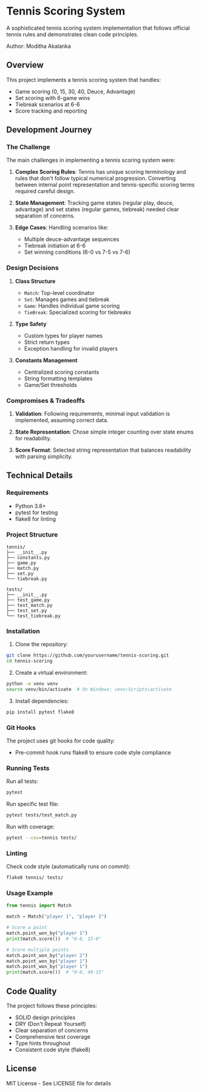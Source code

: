# Tennis Scoring System

A sophisticated tennis scoring system implementation that follows official tennis rules and demonstrates clean code principles.

Author: Moditha Akalanka

## Overview

This project implements a tennis scoring system that handles:
- Game scoring (0, 15, 30, 40, Deuce, Advantage)
- Set scoring with 6-game wins
- Tiebreak scenarios at 6-6
- Score tracking and reporting

## Development Journey

### The Challenge

The main challenges in implementing a tennis scoring system were:

1. **Complex Scoring Rules**: Tennis has unique scoring terminology and rules that don't follow typical numerical progression. Converting between internal point representation and tennis-specific scoring terms required careful design.

2. **State Management**: Tracking game states (regular play, deuce, advantage) and set states (regular games, tiebreak) needed clear separation of concerns.

3. **Edge Cases**: Handling scenarios like:
   - Multiple deuce-advantage sequences
   - Tiebreak initiation at 6-6
   - Set winning conditions (6-0 vs 7-5 vs 7-6)

### Design Decisions

1. **Class Structure**
   - `Match`: Top-level coordinator
   - `Set`: Manages games and tiebreak
   - `Game`: Handles individual game scoring
   - `TieBreak`: Specialized scoring for tiebreaks

2. **Type Safety**
   - Custom types for player names
   - Strict return types
   - Exception handling for invalid players

3. **Constants Management**
   - Centralized scoring constants
   - String formatting templates
   - Game/Set thresholds

### Compromises & Tradeoffs

1. **Validation**: Following requirements, minimal input validation is implemented, assuming correct data.

2. **State Representation**: Chose simple integer counting over state enums for readability.

3. **Score Format**: Selected string representation that balances readability with parsing simplicity.

## Technical Details

### Requirements

- Python 3.8+
- pytest for testing
- flake8 for linting

### Project Structure

```
tennis/
├── __init__.py
├── constants.py
├── game.py
├── match.py
├── set.py
└── tiebreak.py

tests/
├── __init__.py
├── test_game.py
├── test_match.py
├── test_set.py
└── test_tiebreak.py
```

### Installation

1. Clone the repository:
```bash
git clone https://github.com/yourusername/tennis-scoring.git
cd tennis-scoring
```

2. Create a virtual environment:
```bash
python -m venv venv
source venv/bin/activate  # On Windows: venv\Scripts\activate
```

3. Install dependencies:
```bash
pip install pytest flake8
```

### Git Hooks

The project uses git hooks for code quality:
- Pre-commit hook runs flake8 to ensure code style compliance

### Running Tests

Run all tests:
```bash
pytest
```

Run specific test file:
```bash
pytest tests/test_match.py
```

Run with coverage:
```bash
pytest --cov=tennis tests/
```

### Linting

Check code style (automatically runs on commit):
```bash
flake8 tennis/ tests/
```

### Usage Example

```python
from tennis import Match

match = Match("player 1", "player 2")

# Score a point
match.point_won_by("player 1")
print(match.score())  # "0-0, 15-0"

# Score multiple points
match.point_won_by("player 2")
match.point_won_by("player 1")
match.point_won_by("player 1")
print(match.score())  # "0-0, 40-15"
```

## Code Quality

The project follows these principles:
- SOLID design principles
- DRY (Don't Repeat Yourself)
- Clear separation of concerns
- Comprehensive test coverage
- Type hints throughout
- Consistent code style (flake8)

## License

MIT License - See LICENSE file for details 